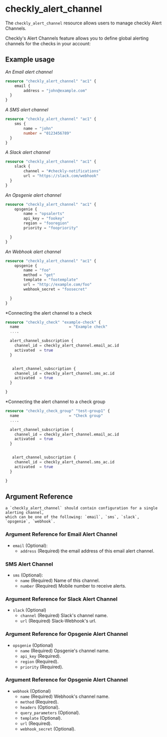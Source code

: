 # checkly_alert_channel
The `checkly_alert_channel` resource allows users to manage checkly Alert Channels.  

Checkly's Alert Channels feature allows you to define global alerting channels for the checks in your account:

## Example usage
*An Email alert channel*
```terraform
resource "checkly_alert_channel" "ac1" {
    email {
        address = "john@example.com"
  }
}
```  

*A SMS alert channel*
```terraform
resource "checkly_alert_channel" "ac1" {
    sms {
        name = "john"
        number = "0123456789"
  }
}
```  

*A Slack alert channel*
```terraform
resource "checkly_alert_channel" "ac1" {
    slack {
        channel = "#checkly-notifications"
        url = "https://slack.com/webhook"
  }
}
```  

*An Opsgenie alert channel*
```terraform
resource "checkly_alert_channel" "ac1" {
    opsgenie {
        name = "opsalerts"
        api_key = "fookey"
        region = "fooregion"
        priority = "foopriority"

  }
}
```  


*An Webhook alert channel*
```terraform
resource "checkly_alert_channel" "ac1" {
    opsgenie {
        name = "foo"
        method = "get"
        template = "footemplate"
        url = "http://example.com/foo"
        webhook_secret = "foosecret"

  }
}
```  

*Connecting the alert channel to a check
```terraform
resource "checkly_check" "example-check" {
  name                      = "Example check"
  ....

  alert_channel_subscription {
    channel_id = checkly_alert_channel.email_ac.id
    activated  = true
  }


   alert_channel_subscription {
    channel_id = checkly_alert_channel.sms_ac.id
    activated  = true
  }

}
```

*Connecting the alert channel to a check group
```terraform
resource "checkly_check_group" "test-group1" {
  name                      = "Check group"
  ....

  alert_channel_subscription {
    channel_id = checkly_alert_channel.email_ac.id
    activated  = true
  }


   alert_channel_subscription {
    channel_id = checkly_alert_channel.sms_ac.id
    activated  = true
  }

}
```

## Argument Reference
    a `checkly_alert_channel` should contain configuration for a single alerting channel, 
    which can be one of the following: `email`, `sms`, `slack`, `opsgenie`, `webhook`.
### Argument Reference for Email Alert Channel
* `email` (Optional): 
    * `address` (Required) the email address of this email alert channel.
### SMS Alert Channel
* `sms` (Optional):
    * `name` (Required) Name of this channel.
    * `number` (Required) Mobile number to receive alerts.
### Argument Reference for Slack Alert Channel
* `slack` (Optional)
    * `channel` (Required) Slack's channel name.
    * `url` (Required) Slack-Webhook's url.
### Argument Reference for Opsgenie Alert Channel
* `opsgenie` (Optional)
    * `name` (Required) Opsgenie's channel name.
    * `api_key` (Required).
    * `region` (Required).
    * `priority` (Required).
### Argument Reference for Opsgenie Alert Channel
* `webhook` (Optional)
    * `name` (Required) Webhook's channel name.
    * `method` (Required).
    * `headers` (Optional).
    * `query_parameters` (Optional).
    * `template` (Optional).
    * `url` (Required).
    * `webhook_secret` (Optional).
